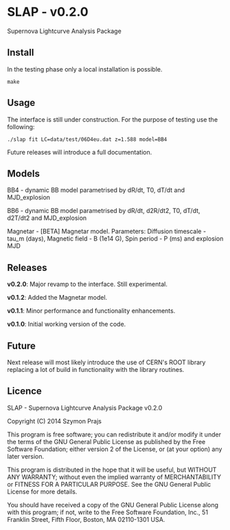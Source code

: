 SLAP - v0.2.0
=============

Supernova Lightcurve Analysis Package


Install
-------
In the testing phase only a local installation is possible. 

```
make
```


Usage
-----
The interface is still under construction. For the purpose of testing use the following:

```
./slap fit LC=data/test/06D4eu.dat z=1.588 model=BB4
```

Future releases will introduce a full documentation.

Models
------
BB4 - dynamic BB model parametrised by dR/dt, T0, dT/dt and MJD_explosion 

BB6 - dynamic BB model parametrised by dR/dt, d2R/dt2, T0, dT/dt, d2T/dt2 and MJD_explosion 

Magnetar - [BETA] Magnetar model. Parameters: Diffusion timescale - tau_m (days), Magnetic field - B (1e14 G), Spin period - P (ms) and explosion MJD 

Releases
--------
**v0.2.0**: Major revamp to the interface. Still experimental.

**v0.1.2**: Added the Magnetar model.

**v0.1.1**: Minor performance and functionality enhancements.

**v0.1.0**: Initial working version of the code.

Future
------
Next release will most likely introduce the use of CERN's ROOT library replacing a lot of build in functionality with the library routines.

Licence
-------
SLAP - Supernova Lightcurve Analysis Package v0.2.0

Copyright (C) 2014  Szymon Prajs

This program is free software; you can redistribute it and/or modify
it under the terms of the GNU General Public License as published by
the Free Software Foundation; either version 2 of the License, or
(at your option) any later version.

This program is distributed in the hope that it will be useful,
but WITHOUT ANY WARRANTY; without even the implied warranty of
MERCHANTABILITY or FITNESS FOR A PARTICULAR PURPOSE.  See the
GNU General Public License for more details.

You should have received a copy of the GNU General Public License along
with this program; if not, write to the Free Software Foundation, Inc.,
51 Franklin Street, Fifth Floor, Boston, MA 02110-1301 USA. 
